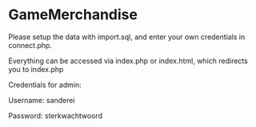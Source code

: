 # GameMerchandise

Please setup the data with import.sql, and enter your own credentials in connect.php.

Everything can be accessed via index.php or index.html, which redirects you to index.php

Credentials for admin:

Username: sanderei

Password: sterkwachtwoord
